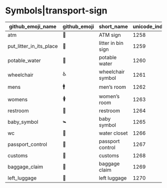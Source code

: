 # Symbols|transport-sign

|github_emoji_name|github_emoji|short_name|unicode_index|
|---|---|---|---|
|atm|:atm:|ATM sign|1258|
|put_litter_in_its_place|:put_litter_in_its_place:|litter in bin sign|1259|
|potable_water|:potable_water:|potable water|1260|
|wheelchair|:wheelchair:|wheelchair symbol|1261|
|mens|:mens:|men’s room|1262|
|womens|:womens:|women’s room|1263|
|restroom|:restroom:|restroom|1264|
|baby_symbol|:baby_symbol:|baby symbol|1265|
|wc|:wc:|water closet|1266|
|passport_control|:passport_control:|passport control|1267|
|customs|:customs:|customs|1268|
|baggage_claim|:baggage_claim:|baggage claim|1269|
|left_luggage|:left_luggage:|left luggage|1270|
